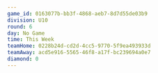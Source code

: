 ```yaml
---
game_id: 0163077b-bb3f-4868-aeb7-8d7d55de03b9
division: U10
round: 6
day: No Game
time: This Week
teamHome: 0228b24d-cd2d-4cc5-9770-5f9ea493933d
teamAway: acd5e916-5565-46f8-a17f-bc239694a0e7
diamond: 0
---
```

